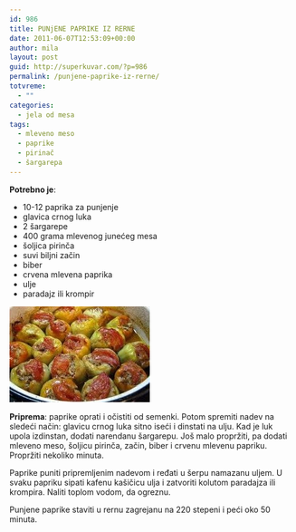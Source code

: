 ```yaml
---
id: 986
title: PUNjENE PAPRIKE IZ RERNE
date: 2011-06-07T12:53:09+00:00
author: mila
layout: post
guid: http://superkuvar.com/?p=986
permalink: /punjene-paprike-iz-rerne/
totvreme:
  - ""
categories:
  - jela od mesa
tags:
  - mleveno meso
  - paprike
  - pirinač
  - šargarepa
---
```

**Potrebno je**:

  * 10-12 paprika za punjenje
  * glavica crnog luka
  * 2 šargarepe
  * 400 grama mlevenog junećeg mesa
  * šoljica pirinča
  * suvi biljni začin
  * biber
  * crvena mlevena paprika
  * ulje
  * paradajz ili krompir

<img class="alignnone size-full wp-image-988" title="paprikeizrerne" src="/wp-content/uploads/2011/06/paprikeizrerne-e1307451175284.jpg" alt="" width="248" height="169" /> 

**Priprema**: paprike oprati i očistiti od semenki. Potom spremiti nadev na sledeći način: glavicu crnog luka sitno iseći i dinstati na ulju. Kad je luk upola izdinstan, dodati narendanu šargarepu. Još malo propržiti, pa dodati mleveno meso, šoljicu pirinča, začin, biber i crvenu mlevenu papriku. Propržiti nekoliko minuta.

Paprike puniti pripremljenim nadevom i ređati u šerpu namazanu uljem. U svaku papriku sipati kafenu kašičicu ulja i zatvoriti kolutom paradajza ili krompira. Naliti toplom vodom, da ogreznu.

Punjene paprike staviti u rernu zagrejanu na 220 stepeni i peći oko 50 minuta.